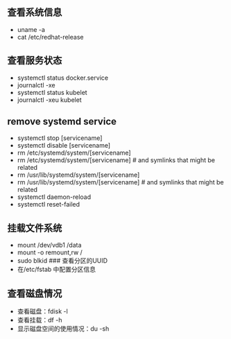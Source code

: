 ## 查看系统信息
* uname -a
* cat /etc/redhat-release

## 查看服务状态
* systemctl status docker.service
* journalctl -xe
* systemctl status kubelet
* journalctl -xeu kubelet

## remove systemd service
* systemctl stop [servicename]
* systemctl disable [servicename]
* rm /etc/systemd/system/[servicename]
* rm /etc/systemd/system/[servicename] # and symlinks that might be related
* rm /usr/lib/systemd/system/[servicename]
* rm /usr/lib/systemd/system/[servicename] # and symlinks that might be related
* systemctl daemon-reload
* systemctl reset-failed

## 挂载文件系统
* mount /dev/vdb1 /data
* mount -o remount,rw /
* sudo blkid    ### 查看分区的UUID
* 在/etc/fstab 中配置分区信息

## 查看磁盘情况
* 查看磁盘：fdisk -l
* 查看挂载：df -h
* 显示磁盘空间的使用情况：du -sh

